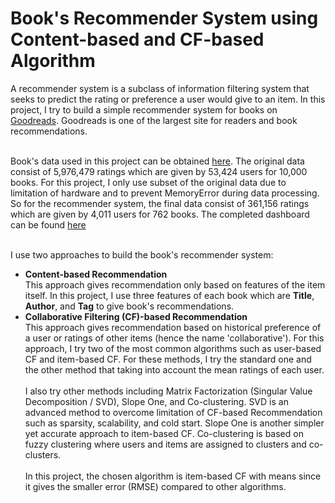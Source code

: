 # Book's Recommender System using Content-based and CF-based Algorithm

A recommender system is a subclass of information filtering system that seeks to predict the rating or preference a user would give to an item. In this project, I try to build a simple recommender system for books on <a href="https://www.goodreads.com" target="_blank">Goodreads</a>. Goodreads is one of the largest site for readers and book recommendations.

<br>
Book's data used in this project can be obtained <a href="https://www.github.com/zygmuntz/goodbooks-10k" target="_blank">here</a>. The original data consist of 5,976,479 ratings which are given by 53,424 users for 10,000 books. For this project, I only use subset of the original data due to limitation of hardware and to prevent MemoryError during data processing. So for the recommender system, the final data consist of 361,156 ratings which are given by 4,011 users for 762 books. The completed dashboard can be found <a href="https://recommender-system-goodreads.herokuapp.com/" target="_blank">here</a>


<br>I use two approaches to build the book's recommender system:
* **Content-based Recommendation** <br>
  This approach gives recommendation only based on features of the item itself. In this project, I use three features of each book which are **Title**, **Author**, and **Tag** to give book's recommendations.
* **Collaborative Filtering (CF)-based Recommendation** <br>
  This approach gives recommendation based on historical preference of a user or ratings of other items (hence the name 'collaborative'). For this approach, I try two of the most common algorithms such as user-based CF and item-based CF. For these methods, I try the standard one and the other method that taking into account the mean ratings of each user.<br><br>
  I also try other methods including Matrix Factorization (Singular Value Decomposition / SVD), Slope One, and Co-clustering. SVD is an advanced method to overcome limitation of CF-based Recommendation such as sparsity, scalability, and cold start. Slope One is another simpler yet accurate approach to item-based CF. Co-clustering is based on fuzzy clustering where users and items are assigned to clusters and co-clusters.<br><br>
  In this project, the chosen algorithm is item-based CF with means since it gives the smaller error (RMSE) compared to other algorithms.
